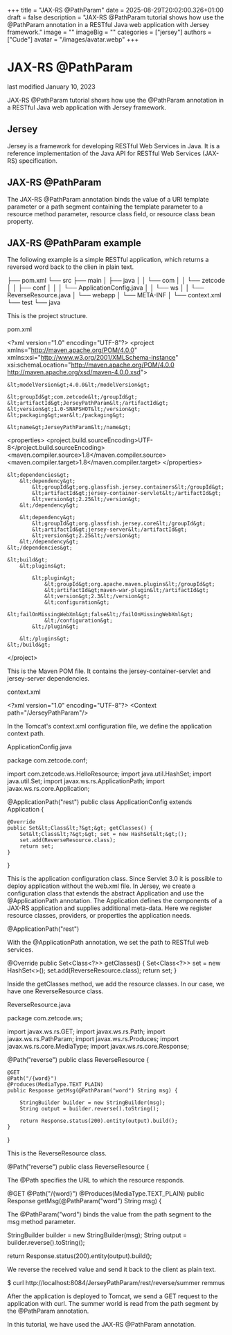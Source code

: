 +++
title = "JAX-RS @PathParam"
date = 2025-08-29T20:02:00.326+01:00
draft = false
description = "JAX-RS @PathParam tutorial shows how use the @PathParam annotation in a RESTful Java web application with Jersey framework."
image = ""
imageBig = ""
categories = ["jersey"]
authors = ["Cude"]
avatar = "/images/avatar.webp"
+++

# JAX-RS @PathParam

last modified January 10, 2023 

JAX-RS @PathParam tutorial shows how use the @PathParam annotation in a 
RESTful Java web application with Jersey framework.

## Jersey

Jersey is a framework for developing RESTful Web Services in Java. 
It is a reference implementation of the Java API for RESTful Web Services 
(JAX-RS) specification. 

## JAX-RS @PathParam

The JAX-RS @PathParam annotation binds the value of a URI template parameter or a path segment
containing the template parameter to a resource method parameter, resource class field, or resource class
bean property.

## JAX-RS @PathParam example

The following example is a simple RESTful application, which returns a reversed 
word back to the clien in plain text.

├── pom.xml
└── src
    ├── main
    │   ├── java
    │   │   └── com
    │   │       └── zetcode
    │   │           ├── conf
    │   │           │   └── ApplicationConfig.java
    │   │           └── ws
    │   │               └── ReverseResource.java
    │   └── webapp
    │       └── META-INF
    │           └── context.xml
    └── test
        └── java

This is the project structure.

pom.xml
  

&lt;?xml version="1.0" encoding="UTF-8"?&gt;
&lt;project xmlns="http://maven.apache.org/POM/4.0.0" 
         xmlns:xsi="http://www.w3.org/2001/XMLSchema-instance" 
         xsi:schemaLocation="http://maven.apache.org/POM/4.0.0 
http://maven.apache.org/xsd/maven-4.0.0.xsd"&gt;
    
    &lt;modelVersion&gt;4.0.0&lt;/modelVersion&gt;

    &lt;groupId&gt;com.zetcode&lt;/groupId&gt;
    &lt;artifactId&gt;JerseyPathParam&lt;/artifactId&gt;
    &lt;version&gt;1.0-SNAPSHOT&lt;/version&gt;
    &lt;packaging&gt;war&lt;/packaging&gt;

    &lt;name&gt;JerseyPathParam&lt;/name&gt;

   &lt;properties&gt;
        &lt;project.build.sourceEncoding&gt;UTF-8&lt;/project.build.sourceEncoding&gt;
        &lt;maven.compiler.source&gt;1.8&lt;/maven.compiler.source&gt;
        &lt;maven.compiler.target&gt;1.8&lt;/maven.compiler.target&gt;
    &lt;/properties&gt;
    
    &lt;dependencies&gt;
        &lt;dependency&gt;
            &lt;groupId&gt;org.glassfish.jersey.containers&lt;/groupId&gt;
            &lt;artifactId&gt;jersey-container-servlet&lt;/artifactId&gt;
            &lt;version&gt;2.25&lt;/version&gt;
        &lt;/dependency&gt;
        
        &lt;dependency&gt;
            &lt;groupId&gt;org.glassfish.jersey.core&lt;/groupId&gt;
            &lt;artifactId&gt;jersey-server&lt;/artifactId&gt;
            &lt;version&gt;2.25&lt;/version&gt;
        &lt;/dependency&gt;
    &lt;/dependencies&gt;

    &lt;build&gt;
        &lt;plugins&gt;
            
            &lt;plugin&gt;
                &lt;groupId&gt;org.apache.maven.plugins&lt;/groupId&gt;
                &lt;artifactId&gt;maven-war-plugin&lt;/artifactId&gt;
                &lt;version&gt;2.3&lt;/version&gt;
                &lt;configuration&gt;
                    &lt;failOnMissingWebXml&gt;false&lt;/failOnMissingWebXml&gt;
                &lt;/configuration&gt;
            &lt;/plugin&gt;

        &lt;/plugins&gt;
    &lt;/build&gt;

&lt;/project&gt;

This is the Maven POM file. It contains the jersey-container-servlet and 
jersey-server dependencies.

context.xml
  

&lt;?xml version="1.0" encoding="UTF-8"?&gt;
&lt;Context path="/JerseyPathParam"/&gt;

In the Tomcat's context.xml configuration file, we define
the application context path.

ApplicationConfig.java
  

package com.zetcode.conf;

import com.zetcode.ws.HelloResource;
import java.util.HashSet;
import java.util.Set;
import javax.ws.rs.ApplicationPath;
import javax.ws.rs.core.Application;

@ApplicationPath("rest")
public class ApplicationConfig extends Application {

    @Override
    public Set&lt;Class&lt;?&gt;&gt; getClasses() {
        Set&lt;Class&lt;?&gt;&gt; set = new HashSet&lt;&gt;();
        set.add(ReverseResource.class);
        return set;
    }
}

This is the application configuration class. Since Servlet 3.0 it is possible to 
deploy application without the web.xml file. In Jersey, we create 
a configuration class that extends the abstract Application
and use the @ApplicationPath annotation. The Application
defines the components of a JAX-RS application and supplies additional meta-data. 
Here we register resource classes, providers, or properties the application needs.

@ApplicationPath("rest")

With the @ApplicationPath annotation, we set the path to RESTful web services.

@Override
public Set&lt;Class&lt;?&gt;&gt; getClasses() {
    Set&lt;Class&lt;?&gt;&gt; set = new HashSet&lt;&gt;();
    set.add(ReverseResource.class);
    return set;
}

Inside the getClasses method, we add the resource classes. In our case,
we have one ReverseResource class.

ReverseResource.java
  

package com.zetcode.ws;

import javax.ws.rs.GET;
import javax.ws.rs.Path;
import javax.ws.rs.PathParam;
import javax.ws.rs.Produces;
import javax.ws.rs.core.MediaType;
import javax.ws.rs.core.Response;

@Path("reverse")
public class ReverseResource {
    
    @GET
    @Path("/{word}")
    @Produces(MediaType.TEXT_PLAIN)
    public Response getMsg(@PathParam("word") String msg) {

        StringBuilder builder = new StringBuilder(msg);
        String output = builder.reverse().toString();

        return Response.status(200).entity(output).build();
    }    
}

This is the ReverseResource class.

@Path("reverse")
public class ReverseResource {

The @Path specifies the URL to which the resource responds.

@GET
@Path("/{word}")
@Produces(MediaType.TEXT_PLAIN)
public Response getMsg(@PathParam("word") String msg) {

The @PathParam("word") binds the value from the path segment to 
the msg method parameter.

StringBuilder builder = new StringBuilder(msg);
String output = builder.reverse().toString();

return Response.status(200).entity(output).build();

We reverse the received value and send it back to the client as plain text.

$ curl http://localhost:8084/JerseyPathParam/rest/reverse/summer
remmus

After the application is deployed to Tomcat, we send a GET request to the
application with curl. The summer world is read from the path segment 
by the @PathParam annotation.

In this tutorial, we have used the JAX-RS @PathParam annotation.